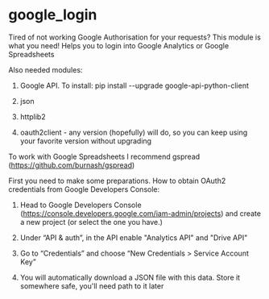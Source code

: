 # google_login
Tired of not working Google Authorisation for your requests?
This module is what you need!
Helps you to login into Google Analytics or Google Spreadsheets

Also needed modules:

1. Google API. To install: pip install --upgrade google-api-python-client

2. json

3. httplib2

4. oauth2client - any version (hopefully) will do, so you can keep using your favorite version without upgrading

To work with Google Spreadsheets I recommend gspread (https://github.com/burnash/gspread)

First you need to make some preparations.
How to obtain OAuth2 credentials from Google Developers Console:

1. Head to Google Developers Console (https://console.developers.google.com/iam-admin/projects) and create a new project (or select the one you have.)

2. Under “API & auth”, in the API enable "Analytics API" and "Drive API"

3. Go to “Credentials” and choose “New Credentials > Service Account Key”

4. You will automatically download a JSON file with this data. Store it somewhere safe, you'll need path to it later
